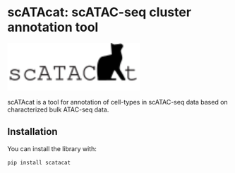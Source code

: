 # **scATAcat: scATAC-seq cluster annotation tool**

<img src='https://github.com/aybugealtay/scATAcat/blob/main/logo/logo.svg' width='300'>

scATAcat is a tool for annotation of cell-types in scATAC-seq data based on characterized bulk ATAC-seq data. 

## Installation

You can install the library with:

``` 
pip install scatacat

```

